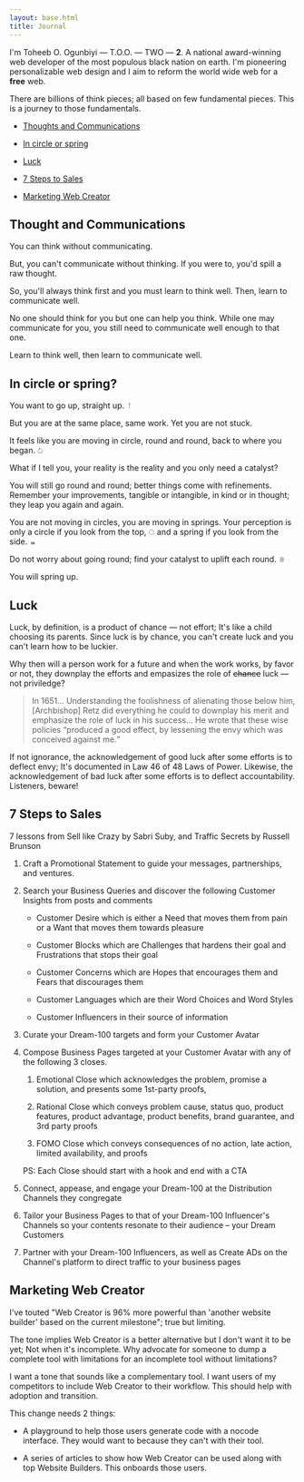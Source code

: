 ```yaml
---
layout: base.html
title: Journal
---
```


I'm Toheeb O. Ogunbiyi — T.O.O. — TWO — <strong>2</strong>. A national award-winning web developer of the most populous black nation on earth. I'm pioneering personalizable web design and I aim to reform the world wide web for a <strong>free</strong> web.

There are billions of think pieces; all based on few fundamental pieces. This is a journey to those fundamentals. 

- [Thoughts and Communications](#thought-and-communication)

- [In circle or spring](#circle-or-spring)

- [Luck](#luck)

- [7 Steps to Sales](#sale-steps)

- [Marketing Web Creator](#marketing-creator)



<section id=thought-and-communication>
<hgroup>
<h2>Thought and Communications</h2>
</hgroup>

You can think without communicating. 

But, you can't communicate without thinking. If you were to, you'd spill a raw thought. 

So, you'll always think first and you must learn to think well. Then, learn to communicate well.

No one should think for you but one can help you think. While one may communicate for you, you still need to communicate well enough to that one.

Learn to think well, then learn to communicate well.
</section>


<section id=circle-or-spring>
<hgroup>
<h2>In circle or spring?</h2>
</hgroup>

You want to go up, straight up. <svg width=".75em" height=".75em" viewBox="0 0 24 24" fill="none" xmlns="http://www.w3.org/2000/svg"><path d="M12.3536 1.64645C12.1583 1.45118 11.8417 1.45118 11.6464 1.64645L8.46447 4.82843C8.2692 5.02369 8.2692 5.34027 8.46447 5.53553C8.65973 5.7308 8.97631 5.7308 9.17157 5.53553L12 2.70711L14.8284 5.53553C15.0237 5.7308 15.3403 5.7308 15.5355 5.53553C15.7308 5.34027 15.7308 5.02369 15.5355 4.82843L12.3536 1.64645ZM12 23H12.5V2H12H11.5V23H12Z" fill="currentColor"/></svg>


But you are at the same place, same work. Yet you are not stuck.

It feels like you are moving in circle, round and round, back to where you began. <svg width=".75em" height=".75em" viewBox="0 0 24 24" fill="none" xmlns="http://www.w3.org/2000/svg">
<path d="M12.0887 4.34472C12.278 4.14368 12.2685 3.82724 12.0675 3.63793L8.79131 0.553025C8.59026 0.36372 8.27382 0.373235 8.08452 0.574278C7.89521 0.77532 7.90473 1.09176 8.10577 1.28106L11.0179 4.02321L8.27579 6.93536C8.08648 7.13641 8.096 7.45285 8.29704 7.64215C8.49808 7.83146 8.81452 7.82194 9.00383 7.6209L12.0887 4.34472ZM20.7299 15.1881L20.2449 15.0665C19.1036 19.6201 14.487 22.3863 9.93345 21.245L9.81189 21.73L9.69033 22.215C14.7796 23.4906 19.9394 20.3989 21.2149 15.3097L20.7299 15.1881ZM9.81189 21.73L9.93345 21.245C5.37988 20.1037 2.61367 15.4871 3.75496 10.9336L3.26996 10.812L2.78496 10.6904C1.50941 15.7797 4.60104 20.9395 9.69033 22.215L9.81189 21.73ZM14.188 4.27008L14.0664 4.75508C18.62 5.89636 21.3862 10.513 20.2449 15.0665L20.7299 15.1881L21.2149 15.3097C22.4905 10.2204 19.3988 5.06064 14.3095 3.78508L14.188 4.27008ZM3.26996 10.812L3.75496 10.9336C4.70069 7.16023 8.0335 4.61317 11.7397 4.50173L11.7247 4.00195L11.7097 3.50218C7.568 3.62671 3.84233 6.47171 2.78496 10.6904L3.26996 10.812Z" fill="currentColor"/>
</svg>


What if I tell you, your reality is the reality and you only need a catalyst?

You will still go round and round; better things come with refinements. Remember your improvements, tangible or intangible, in kind or in thought; they leap you again and again.

You are not moving in circles, you are moving in springs. Your perception is only a circle if you look from the top, <svg width=".75em" height=".75em" viewBox="0 0 24 24" fill="none" xmlns="http://www.w3.org/2000/svg"><circle cx="12" cy="12" r="9.5" stroke="currentColor"/></svg> and a spring if you look from the side. <svg width=".75em" height=".75em" viewBox="0 0 24 24" fill="none" xmlns="http://www.w3.org/2000/svg">
<path d="M4 21.4C4 21.4 5.5 22 10.5 22C15.5 22 19 21.1 19 19.9C19 18.7 15.5 17.95 10.5 17.95C5.5 17.95 4 18.775 4 19.075C4 19.375 5.5 20.2 10.5 20.2C15.5 20.2 19 19 19 17.8C19 16.6 15.5 14.8 10.5 14.8C5.5 14.8 4 15.625 4 15.925C4 16.225 6.5 17.05 10.5 17.05C13.6053 17.05 19 16.6 19 15.4C19 14.2 15.5 13 10.5 13C5.5 13 4 13.9 4 13.9" stroke="currentColor"/>
</svg>


Do not worry about going round; find your catalyst to uplift each round. <svg width=".75em" height=".75em" viewBox="0 0 24 24" fill="none" xmlns="http://www.w3.org/2000/svg">
<path d="M4 20.7333C4 20.7333 5.5 22 10.5 22C15.5 22 19 20.1 19 17.5667C19 15.0333 15.5 13.45 10.5 13.45C5.5 13.45 4 15.1917 4 15.825C4 16.4583 5.5 18.2 10.5 18.2C15.5 18.2 19 15.6667 19 13.1333C19 10.6 15.5 6.8 10.5 6.8C5.5 6.8 4 8.54167 4 9.175C4 9.80833 6.5 11.55 10.5 11.55C13.6053 11.55 19 10.6 19 8.06667C19 5.53333 15.5 3 10.5 3C5.5 3 4 4.9 4 4.9" stroke="currentColor"/>
</svg>


You will spring up.
</section>




<section id=luck>
<hgroup>
<h2>Luck</h2>
</hgroup>


Luck, by definition, is a product of chance — not effort; It's like a child choosing its parents. Since luck is by chance, you can't create luck and you can't learn how to be luckier.

Why then will a person work for a future and when the work works, by favor or not, they downplay the efforts and empasizes the role of <del>chance</del> luck — not priviledge?

<blockquote>
  <p>
    In 1651... Understanding the foolishness of alienating those below him, [Archbishop] Retz did everything he could to downplay his merit and emphasize the role of luck in his success... He wrote that these wise policies <q>produced a good effect, by lessening the envy which was conceived against me.</q>
  </p>
</blockquote>

If not ignorance, the acknowledgement of good luck after some efforts is to deflect envy; It's documented in Law 46 of 48 Laws of Power. Likewise, the acknowledgement of bad luck after some efforts is to deflect accountability. Listeners, beware!
</section>



<section id=sale-steps>
<hgroup>
<h2>7 Steps to Sales</h2>
</hgroup>

7 lessons from Sell like Crazy by Sabri Suby, and Traffic Secrets by Russell Brunson

1. Craft a Promotional Statement to guide your messages, partnerships, and ventures.

1. Search your Business Queries and discover the following Customer Insights from posts and comments

   - Customer Desire which is either a Need that moves them from pain or a Want that moves them towards pleasure

   - Customer Blocks which are Challenges that hardens their goal and Frustrations that stops their goal

   - Customer Concerns which are Hopes that encourages them and Fears that discourages them 

   - Customer Languages which are their Word Choices and Word Styles

   - Customer Influencers in their source of information

3. Curate your Dream-100 targets and form your Customer Avatar
 
1. Compose Business Pages targeted at your Customer Avatar with any of the following 3 closes. 

      1. Emotional Close which acknowledges the problem, promise a solution, and presents some 1st-party proofs,

     1. Rational Close which conveys problem cause, status quo, product features, product advantage, product benefits, brand guarantee, and 3rd party proofs

    1. FOMO Close which conveys consequences of no action, late action, limited availability, and proofs

    PS: Each Close should start with a hook and end with a CTA

1. Connect, appease, and engage your Dream-100 at the Distribution Channels they congregate

1. Tailor your Business Pages to that of your Dream-100 Influencer's Channels so your contents resonate to their audience – your Dream Customers

1. Partner with your Dream-100 Influencers, as well as Create ADs on the Channel's platform to direct traffic to your business pages


</section>



<section id=marketing-creator>
<hgroup>
<h2>Marketing Web Creator</h2>
</hgroup>

I've touted "Web Creator is 96% more powerful than 'another website builder' based on the current milestone"; true but limiting.

The tone implies Web Creator is a better alternative but I don't want it to be yet; Not when it's incomplete. Why advocate for someone to dump a complete tool with limitations for an incomplete tool without limitations? 

I want a tone that sounds like a complementary tool. I want users of my competitors to include Web Creator to their workflow. This should help with adoption and transition.

This change needs 2 things:

- A playground to help those users generate code with a nocode interface. They would want to because they can't with their tool.

- A series of articles to show how Web Creator can be used along with top Website Builders. This onboards those users.
</section>